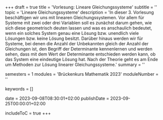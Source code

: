 +++
draft = true
title = 'Vorlesung: Lineare Gleichungssysteme'
subtitle = ''
topic = 'Lineare Gleichungssysteme'
description = 'In dieser 3. Vorlesung beschäftigen wir uns mit linearen Gleichungssystemen. Vor allem für Systeme mit zwei oder drei Variablen soll es zunächst darum gehen, wie sich diese geometrisch deuten lassen und was es anschaulich bedeutet, wenn ein solches System genau eine Lösung bzw. unendlich viele Lösungen bzw. keine Lösung besitzt. Darüber hinaus werden wir für Systeme, bei denen die Anzahl der Unbekannten gleich der Anzahl der Gleichungen ist, den Begriff der Determinante kennenlernen und werden sehen, dass mit dem Wert der Determinante entschieden werden kann, ob das System eine eindeutige Lösung hat. Nach der Theorie geht es am Ende um Methoden zur Lösung linearer Gleichungssysteme.'
summary = ''

semesters = 1
modules = 'Brückenkurs Mathematik 2023'
moduleNumber = ''

keywords = []

date = 2023-09-08T08:30:01+02:00
publishDate = 2023-09-25T00:00:01+02:00

includeToC = true
+++
